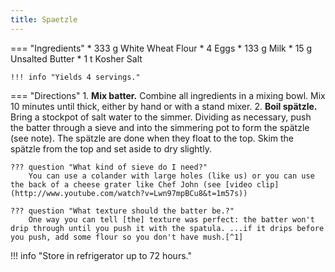 ```yaml
---
title: Spaetzle
---
```

=== "Ingredients"
    * 333 g White Wheat Flour
    * 4 Eggs
    * 133 g Milk
    * 15 g Unsalted Butter
    * 1 t Kosher Salt

    !!! info "Yields 4 servings."

=== "Directions"
    1. **Mix batter.** Combine all ingredients in a mixing bowl. Mix 10 minutes until thick, either by hand or with a stand mixer.
    2. **Boil spätzle.** Bring a stockpot of salt water to the simmer. Dividing as necessary, push the batter through a sieve and into the simmering pot to form the spätzle (see note). The spätzle are done when they float to the top. Skim the spätzle from the top and set aside to dry slightly.

    ??? question "What kind of sieve do I need?"
        You can use a colander with large holes (like us) or you can use the back of a cheese grater like Chef John (see [video clip](http://www.youtube.com/watch?v=Lwn97mpBCu8&t=1m57s))

    ??? question "What texture should the batter be.?"
        One way you can tell [the] texture was perfect: the batter won't drip through until you push it with the spatula. ...if it drips before you push, add some flour so you don't have mush.[^1]

!!! info "Store in refrigerator up to 72 hours."

[^1]:
    Mitzewich, John. ["How to Make Spätzle (aka Spaetzle) – Little Sparrows for Big Meat."](https://foodwishes.blogspot.com/2017/09/how-to-make-spatzle-aka-spaetzle-little.html) *Food Wishes.* 22 September 2017.
[^2]:
    ["Spätzle."](https://www.chefkoch.de/rezepte/1111591217169060/Spaetzle.html) *Chef Koch.* 27 July 2008.
